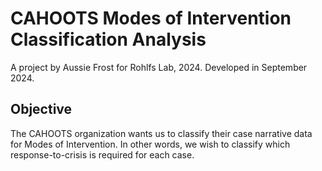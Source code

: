 # CAHOOTS Modes of Intervention Classification Analysis
A project by Aussie Frost for Rohlfs Lab, 2024. Developed in September 2024.

## Objective
The CAHOOTS organization wants us to classify their case narrative data for Modes of Intervention. In other words, we wish to classify which response-to-crisis is required for each case.
